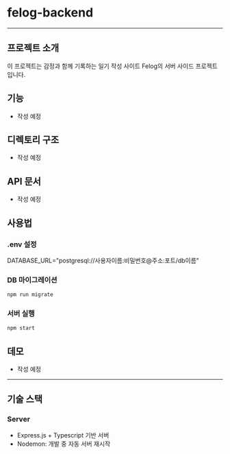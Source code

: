 # felog-backend
---
## 프로젝트 소개
이 프로젝트는 감정과 함께 기록하는 일기 작성 사이트 Felog의 서버 사이드 프로젝트입니다.
## 기능 
- 작성 예정
## 디렉토리 구조
- 작성 예정
## API 문서
- 작성 예정
## 사용법
### .env 설정
DATABASE_URL="postgresql://사용자이름:비밀번호@주소:포트/db이름"
### DB 마이그레이션
``` bash
npm run migrate
```
### 서버 실행
``` bash
npm start
```
## 데모
- 작성 예정
---
## 기술 스택
### Server
- Express.js + Typescript 기반 서버
- Nodemon: 개발 중 자동 서버 재시작
